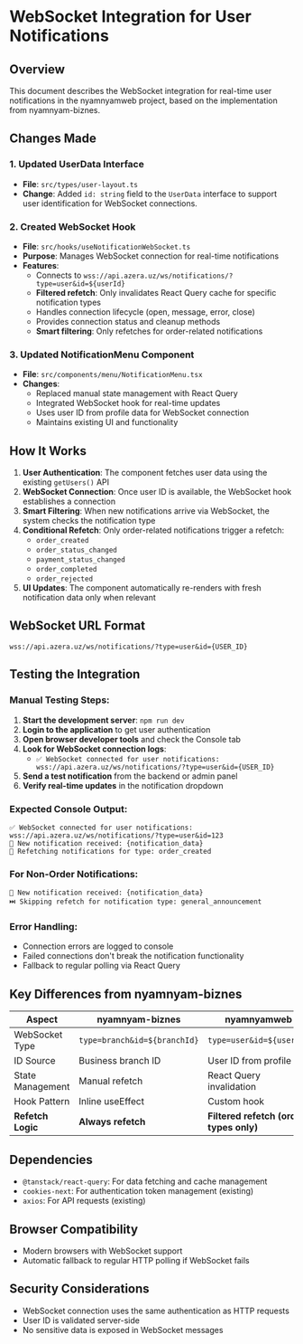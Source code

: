 # WebSocket Integration for User Notifications

## Overview
This document describes the WebSocket integration for real-time user notifications in the nyamnyamweb project, based on the implementation from nyamnyam-biznes.

## Changes Made

### 1. Updated UserData Interface
- **File**: `src/types/user-layout.ts`
- **Change**: Added `id: string` field to the `UserData` interface to support user identification for WebSocket connections.

### 2. Created WebSocket Hook
- **File**: `src/hooks/useNotificationWebSocket.ts`
- **Purpose**: Manages WebSocket connection for real-time notifications
- **Features**:
  - Connects to `wss://api.azera.uz/ws/notifications/?type=user&id=${userId}`
  - **Filtered refetch**: Only invalidates React Query cache for specific notification types
  - Handles connection lifecycle (open, message, error, close)
  - Provides connection status and cleanup methods
  - **Smart filtering**: Only refetches for order-related notifications

### 3. Updated NotificationMenu Component
- **File**: `src/components/menu/NotificationMenu.tsx`
- **Changes**:
  - Replaced manual state management with React Query
  - Integrated WebSocket hook for real-time updates
  - Uses user ID from profile data for WebSocket connection
  - Maintains existing UI and functionality

## How It Works

1. **User Authentication**: The component fetches user data using the existing `getUsers()` API
2. **WebSocket Connection**: Once user ID is available, the WebSocket hook establishes a connection
3. **Smart Filtering**: When new notifications arrive via WebSocket, the system checks the notification type
4. **Conditional Refetch**: Only order-related notifications trigger a refetch:
   - `order_created`
   - `order_status_changed`
   - `payment_status_changed`
   - `order_completed`
   - `order_rejected`
5. **UI Updates**: The component automatically re-renders with fresh notification data only when relevant

## WebSocket URL Format
```
wss://api.azera.uz/ws/notifications/?type=user&id={USER_ID}
```

## Testing the Integration

### Manual Testing Steps:
1. **Start the development server**: `npm run dev`
2. **Login to the application** to get user authentication
3. **Open browser developer tools** and check the Console tab
4. **Look for WebSocket connection logs**:
   - `✅ WebSocket connected for user notifications: wss://api.azera.uz/ws/notifications/?type=user&id={USER_ID}`
5. **Send a test notification** from the backend or admin panel
6. **Verify real-time updates** in the notification dropdown

### Expected Console Output:
```
✅ WebSocket connected for user notifications: wss://api.azera.uz/ws/notifications/?type=user&id=123
📩 New notification received: {notification_data}
🔄 Refetching notifications for type: order_created
```

### For Non-Order Notifications:
```
📩 New notification received: {notification_data}
⏭️ Skipping refetch for notification type: general_announcement
```

### Error Handling:
- Connection errors are logged to console
- Failed connections don't break the notification functionality
- Fallback to regular polling via React Query

## Key Differences from nyamnyam-biznes

| Aspect | nyamnyam-biznes | nyamnyamweb |
|--------|----------------|-------------|
| WebSocket Type | `type=branch&id=${branchId}` | `type=user&id=${userId}` |
| ID Source | Business branch ID | User ID from profile |
| State Management | Manual refetch | React Query invalidation |
| Hook Pattern | Inline useEffect | Custom hook |
| **Refetch Logic** | **Always refetch** | **Filtered refetch (order types only)** |

## Dependencies
- `@tanstack/react-query`: For data fetching and cache management
- `cookies-next`: For authentication token management (existing)
- `axios`: For API requests (existing)

## Browser Compatibility
- Modern browsers with WebSocket support
- Automatic fallback to regular HTTP polling if WebSocket fails

## Security Considerations
- WebSocket connection uses the same authentication as HTTP requests
- User ID is validated server-side
- No sensitive data is exposed in WebSocket messages
